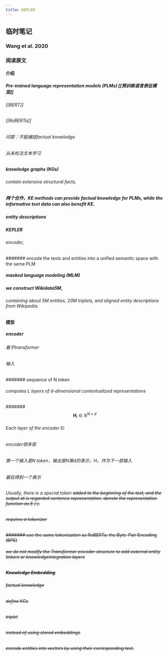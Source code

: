 ```yaml
---
title: KEPLER
---
```


## 临时笔记
### Wang et al. 2020
### 阅读原文
#### 介绍
##### Pre-trained language representation models (PLMs) [[预训练语言表征模型]]
###### [[BERT]]
###### [[RoBERTa]]
###### 问题：不能捕捉factual knowledge
###### 从未标注文本学习
##### knowledge graphs (KGs)
###### contain extensive structural facts,
##### 两个合作，KE methods can provide factual knowledge for PLMs, while the informative text data can also beneﬁt KE.
##### entity descriptions
##### KEPLER
###### encoder,
####### encode the texts and entities into a uniﬁed semantic space with the same PLM
##### masked language modeling (MLM)
##### we construct Wikidata5M,
###### containing about 5M entities, 20M triplets, and aligned entity descriptions from Wikipedia.
#### 模型
##### encoder
###### 基于transformer
###### 输入
####### sequence of N token
###### computes L layers of d-dimensional contextualized representations
#######
$$
\mathbf{H}_{i} \in \mathbb{R}^{N \times d}
$$
###### Each layer of the encoder Ei
###### encoder很多层
###### 第一个输入是N token，输出是N乘d的表示，H，作为下一层输入
###### 最后得到一个表示
###### Usually, there is a special token <s> added to the beginning of the text, and the output at <s> is regarded sentence representation. denote the representation function as E <s>(·).
###### requires a tokenizer
####### use the same tokenization as RoBERTa: the Byte-Pair Encoding (BPE)
###### we do not modify the Transformer encoder structure to add external entity linkers or knowledgeintegration layers
##### Knowledge Embedding
###### factual knowledge
###### deﬁne KGs
###### triplet
###### instead of using stored embeddings
###### encode entities into vectors by using their corresponding text.
